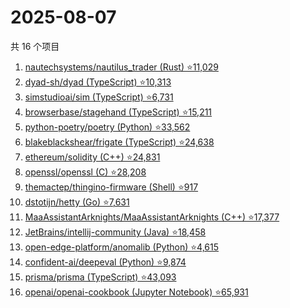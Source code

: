 # 2025-08-07

共 16 个项目

<!-- BEGIN GITHUB -->
<!-- 最后更新时间 2025-08-07 07:10:08 +0800 -->
1. [nautechsystems/nautilus_trader (Rust) ⭐11,029](https://github.com/nautechsystems/nautilus_trader)
1. [dyad-sh/dyad (TypeScript) ⭐10,313](https://github.com/dyad-sh/dyad)
1. [simstudioai/sim (TypeScript) ⭐6,731](https://github.com/simstudioai/sim)
1. [browserbase/stagehand (TypeScript) ⭐15,211](https://github.com/browserbase/stagehand)
1. [python-poetry/poetry (Python) ⭐33,562](https://github.com/python-poetry/poetry)
1. [blakeblackshear/frigate (TypeScript) ⭐24,638](https://github.com/blakeblackshear/frigate)
1. [ethereum/solidity (C++) ⭐24,831](https://github.com/ethereum/solidity)
1. [openssl/openssl (C) ⭐28,208](https://github.com/openssl/openssl)
1. [themactep/thingino-firmware (Shell) ⭐917](https://github.com/themactep/thingino-firmware)
1. [dstotijn/hetty (Go) ⭐7,631](https://github.com/dstotijn/hetty)
1. [MaaAssistantArknights/MaaAssistantArknights (C++) ⭐17,377](https://github.com/MaaAssistantArknights/MaaAssistantArknights)
1. [JetBrains/intellij-community (Java) ⭐18,458](https://github.com/JetBrains/intellij-community)
1. [open-edge-platform/anomalib (Python) ⭐4,615](https://github.com/open-edge-platform/anomalib)
1. [confident-ai/deepeval (Python) ⭐9,874](https://github.com/confident-ai/deepeval)
1. [prisma/prisma (TypeScript) ⭐43,093](https://github.com/prisma/prisma)
1. [openai/openai-cookbook (Jupyter Notebook) ⭐65,931](https://github.com/openai/openai-cookbook)
<!-- END GITHUB -->